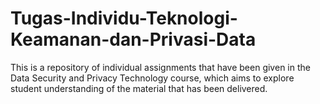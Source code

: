 # Tugas-Individu-Teknologi-Keamanan-dan-Privasi-Data
This is a repository of individual assignments that have been given in the Data Security and Privacy Technology course, which aims to explore student understanding of the material that has been delivered.
